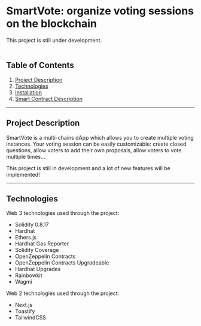 # SmartVote: organize voting sessions on the blockchain

This project is still under development. <br><br>

## Table of Contents

1. [Project Description](#project-description)
2. [Technologies](#technologies)
3. [Installation](#installation)
4. [Smart Contract Description](#sc-description)

---

<a name="project-description"></a>

## Project Description

SmartVote is a multi-chains dApp which allows you to create multiple voting instances. Your voting session can be easily customizable: create closed questions, allow voters to add their own proposals, allow voters to vote multiple times...

This project is still in development and a lot of new features will be implemented!

---

<a name="technologies"></a>

## Technologies

Web 3 technologies used through the project:

- Solidity 0.8.17
- Hardhat
- Ethers.js
- Hardhat Gas Reporter
- Solidity Coverage
- OpenZeppelin Contracts
- OpenZeppelin Contracts Upgradeable
- Hardhat Upgrades
- Rainbowkit
- Wagmi

Web 2 technologies used through the project:

- Next.js
- Toastify
- TailwindCSS
